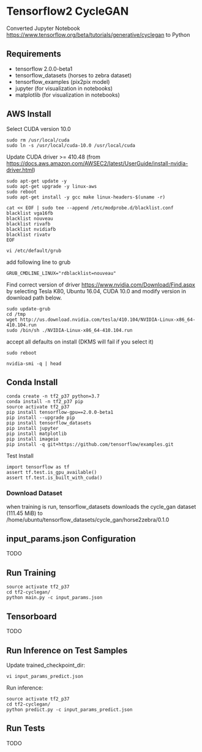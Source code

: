 # Tensorflow2 CycleGAN
Converted Jupyter Notebook https://www.tensorflow.org/beta/tutorials/generative/cyclegan to Python 

## Requirements
* tensorflow 2.0.0-beta1
* tensorflow_datasets (horses to zebra dataset)
* tensorflow_examples (pix2pix model)
* jupyter (for visualization in notebooks)
* matplotlib (for visualization in notebooks)


## AWS Install
Select CUDA version 10.0
```
sudo rm /usr/local/cuda
sudo ln -s /usr/local/cuda-10.0 /usr/local/cuda
```

Update CUDA driver >= 410.48 (from https://docs.aws.amazon.com/AWSEC2/latest/UserGuide/install-nvidia-driver.html)
```
sudo apt-get update -y
sudo apt-get upgrade -y linux-aws
sudo reboot
sudo apt-get install -y gcc make linux-headers-$(uname -r)
```

```
cat << EOF | sudo tee --append /etc/modprobe.d/blacklist.conf
blacklist vga16fb
blacklist nouveau
blacklist rivafb
blacklist nvidiafb
blacklist rivatv
EOF
```
```
vi /etc/default/grub
```
add following line to grub
```
GRUB_CMDLINE_LINUX="rdblacklist=nouveau"
```

Find correct version of driver https://www.nvidia.com/Download/Find.aspx by selecting Tesla K80, Ubuntu 16.04, CUDA 10.0 and modify version in download path below.

```
sudo update-grub
cd /tmp
wget http://us.download.nvidia.com/tesla/410.104/NVIDIA-Linux-x86_64-410.104.run
sudo /bin/sh ./NVIDIA-Linux-x86_64-410.104.run
```
accept all defaults on install (DKMS will fail if you select it)

```
sudo reboot
```

```
nvidia-smi -q | head
```


## Conda Install
```
conda create -n tf2_p37 python=3.7
conda install -n tf2_p37 pip
source activate tf2_p37
pip install tensorflow-gpu==2.0.0-beta1
pip install --upgrade pip
pip install tensorflow_datasets
pip install jupyter
pip install matplotlib
pip install imageio
pip install -q git+https://github.com/tensorflow/examples.git
```

Test Install
```
import tensorflow as tf
assert tf.test.is_gpu_available()
assert tf.test.is_built_with_cuda()
```

### Download Dataset
when training is run, tensorflow_datasets downloads the cycle_gan dataset (111.45 MiB) to /home/ubuntu/tensorflow_datasets/cycle_gan/horse2zebra/0.1.0
 

## input_params.json Configuration
TODO

## Run Training
```
source activate tf2_p37
cd tf2-cyclegan/
python main.py -c input_params.json
```

## Tensorboard
TODO

## Run Inference on Test Samples
Update trained_checkpoint_dir:
```
vi input_params_predict.json
```

Run inference:
```
source activate tf2_p37
cd tf2-cyclegan/
python predict.py -c input_params_predict.json
```

## Run Tests
TODO